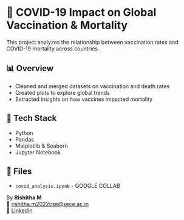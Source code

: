 # 🦠 COVID-19 Impact on Global Vaccination & Mortality

This project analyzes the relationship between vaccination rates and COVID-19 mortality across countries.

## 📊 Overview
- Cleaned and merged datasets on vaccination and death rates
- Created plots to explore global trends
- Extracted insights on how vaccines impacted mortality

## 🔧 Tech Stack
- Python
- Pandas
- Matplotlib & Seaborn
- Jupyter Notebook

## 📁 Files
- `covid_analysis.ipynb` - GOOGLE COLLAB

By **Rishitha M**  
📧 rishitha.m2022cse@sece.ac.in  
🔗 [LinkedIn](https://linkedin.com/in/rishitha-m)
